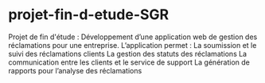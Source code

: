 # projet-fin-d-etude-SGR
Projet de fin d'étude : Développement d’une application web de gestion des réclamations pour une entreprise. L’application permet :  La soumission et le suivi des réclamations clients  La gestion des statuts des réclamations  La communication entre les clients et le service de support  La génération de rapports pour l’analyse des réclamations
